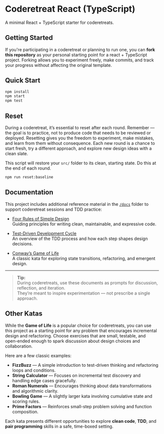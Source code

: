 # Coderetreat React (TypeScript)

A minimal React + TypeScript starter for coderetreats.

## Getting Started

If you're participating in a coderetreat or planning to run one, you can **fork this repository** as your personal starting point for a react + TypeScript project. Forking allows you to experiment freely, make commits, and track your progress without affecting the original template.

## Quick Start
```bash
npm install
npm start
npm test
```

## Reset

During a coderetreat, it’s essential to reset after each round. Remember — the goal is to practice, not to produce code that needs to be reviewed or deployed. Resetting gives you the freedom to experiment, make mistakes, and learn from them without consequence. Each new round is a chance to start fresh, try a different approach, and explore new design ideas with a clean slate.

This script will restore your `src/` folder to its clean, starting state. Do this at the end of each round.

```bash
npm run reset:baseline
```

## Documentation

This project includes additional reference material in the [`/docs`](./docs) folder to support coderetreat sessions and TDD practice:

- [Four Rules of Simple Design](./docs/four-rules-of-simple-design.md)  
  Guiding principles for writing clean, maintainable, and expressive code.

- [Test-Driven Development Cycle](./docs/tdd-cycle.md)  
  An overview of the TDD process and how each step shapes design decisions.

- [Conway’s Game of Life](./docs/conways-game-of-life.md)  
  A classic kata for exploring state transitions, refactoring, and emergent design.

---

> **Tip:**  
> During coderetreats, use these documents as prompts for discussion, reflection, and iteration.  
> They’re meant to inspire experimentation — not prescribe a single approach.

## Other Katas

While the **Game of Life** is a popular choice for coderetreats, you can use this project as a starting point for any problem that encourages incremental design and refactoring. Choose exercises that are small, testable, and open-ended enough to spark discussion about design choices and collaboration.

Here are a few classic examples:

- **FizzBuzz** — A simple introduction to test-driven thinking and refactoring loops and conditions.  
- **String Calculator** — Focuses on incremental test discovery and handling edge cases gracefully.  
- **Roman Numerals** — Encourages thinking about data transformations and algorithmic clarity.  
- **Bowling Game** — A slightly larger kata involving cumulative state and scoring rules.  
- **Prime Factors** — Reinforces small-step problem solving and function composition.  

Each kata presents different opportunities to explore **clean code**, **TDD**, and **pair programming** skills in a safe, time-boxed setting.